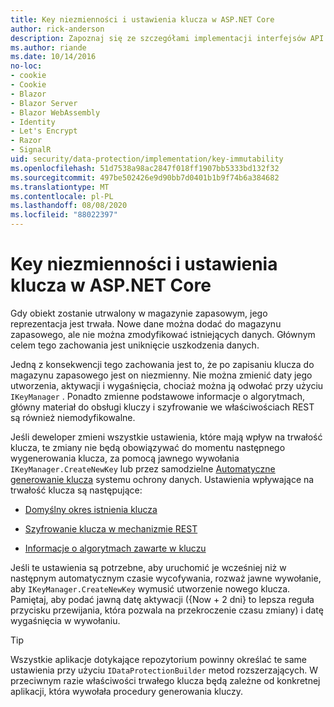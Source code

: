 ```yaml
---
title: Key niezmienności i ustawienia klucza w ASP.NET Core
author: rick-anderson
description: Zapoznaj się ze szczegółami implementacji interfejsów API niezmienności w kluczach ochrony danych ASP.NET Core.
ms.author: riande
ms.date: 10/14/2016
no-loc:
- cookie
- Cookie
- Blazor
- Blazor Server
- Blazor WebAssembly
- Identity
- Let's Encrypt
- Razor
- SignalR
uid: security/data-protection/implementation/key-immutability
ms.openlocfilehash: 51d7538a98ac2847f018ff1907bb5333bd132f32
ms.sourcegitcommit: 497be502426e9d90bb7d0401b1b9f74b6a384682
ms.translationtype: MT
ms.contentlocale: pl-PL
ms.lasthandoff: 08/08/2020
ms.locfileid: "88022397"
---
```

# <a name="key-immutability-and-key-settings-in-aspnet-core"></a>Key niezmienności i ustawienia klucza w ASP.NET Core

Gdy obiekt zostanie utrwalony w magazynie zapasowym, jego reprezentacja jest trwała. Nowe dane można dodać do magazynu zapasowego, ale nie można zmodyfikować istniejących danych. Głównym celem tego zachowania jest uniknięcie uszkodzenia danych.

Jedną z konsekwencji tego zachowania jest to, że po zapisaniu klucza do magazynu zapasowego jest on niezmienny. Nie można zmienić daty jego utworzenia, aktywacji i wygaśnięcia, chociaż można ją odwołać przy użyciu `IKeyManager` . Ponadto zmienne podstawowe informacje o algorytmach, główny materiał do obsługi kluczy i szyfrowanie we właściwościach REST są również niemodyfikowalne.

Jeśli deweloper zmieni wszystkie ustawienia, które mają wpływ na trwałość klucza, te zmiany nie będą obowiązywać do momentu następnego wygenerowania klucza, za pomocą jawnego wywołania `IKeyManager.CreateNewKey` lub przez samodzielne [Automatyczne generowanie klucza](xref:security/data-protection/implementation/key-management#data-protection-implementation-key-management) systemu ochrony danych. Ustawienia wpływające na trwałość klucza są następujące:

* [Domyślny okres istnienia klucza](xref:security/data-protection/implementation/key-management#data-protection-implementation-key-management)

* [Szyfrowanie klucza w mechanizmie REST](xref:security/data-protection/implementation/key-encryption-at-rest)

* [Informacje o algorytmach zawarte w kluczu](xref:security/data-protection/configuration/overview#changing-algorithms-with-usecryptographicalgorithms)

Jeśli te ustawienia są potrzebne, aby uruchomić je wcześniej niż w następnym automatycznym czasie wycofywania, rozważ jawne wywołanie, aby `IKeyManager.CreateNewKey` wymusić utworzenie nowego klucza. Pamiętaj, aby podać jawną datę aktywacji ({Now + 2 dni} to lepsza reguła przycisku przewijania, która pozwala na przekroczenie czasu zmiany) i datę wygaśnięcia w wywołaniu.

>[!TIP]
> Wszystkie aplikacje dotykające repozytorium powinny określać te same ustawienia przy użyciu `IDataProtectionBuilder` metod rozszerzających. W przeciwnym razie właściwości trwałego klucza będą zależne od konkretnej aplikacji, która wywołała procedury generowania kluczy.
